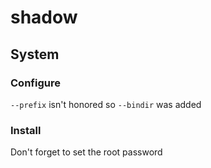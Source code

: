 # shadow

## System

### Configure
`--prefix` isn't honored so `--bindir` was added

### Install
Don't forget to set the root password
